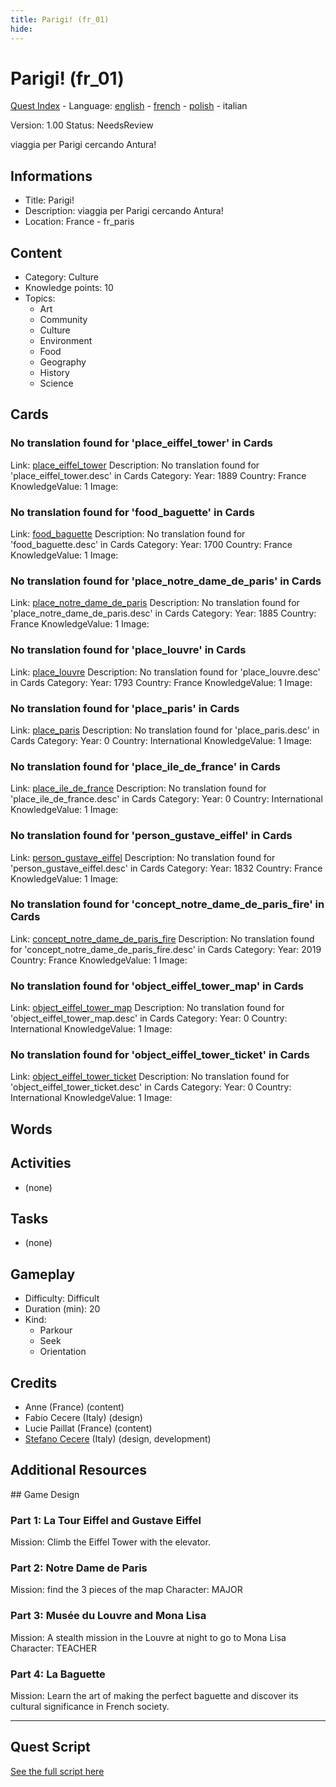 ```yaml
---
title: Parigi! (fr_01)
hide:
---
```


# Parigi! (fr_01)
[Quest Index](./index.it.md) - Language: [english](./fr_01.md) - [french](./fr_01.fr.md) - [polish](./fr_01.pl.md) - italian

Version: 1.00
Status: NeedsReview

viaggia per Parigi cercando Antura!

## Informations

- Title: Parigi!
- Description: viaggia per Parigi cercando Antura!
- Location: France - fr_paris
## Content
- Category: Culture
- Knowledge points: 10
- Topics:
  - Art
  - Community
  - Culture
  - Environment
  - Food
  - Geography
  - History
  - Science

## Cards
### No translation found for 'place_eiffel_tower' in Cards
Link: [place_eiffel_tower](../cards/index.md#place_eiffel_tower)
Description: No translation found for 'place_eiffel_tower.desc' in Cards
Category: 
Year: 1889
Country: France
KnowledgeValue: 1
Image: 

### No translation found for 'food_baguette' in Cards
Link: [food_baguette](../cards/index.md#food_baguette)
Description: No translation found for 'food_baguette.desc' in Cards
Category: 
Year: 1700
Country: France
KnowledgeValue: 1
Image: 

### No translation found for 'place_notre_dame_de_paris' in Cards
Link: [place_notre_dame_de_paris](../cards/index.md#place_notre_dame_de_paris)
Description: No translation found for 'place_notre_dame_de_paris.desc' in Cards
Category: 
Year: 1885
Country: France
KnowledgeValue: 1
Image: 

### No translation found for 'place_louvre' in Cards
Link: [place_louvre](../cards/index.md#place_louvre)
Description: No translation found for 'place_louvre.desc' in Cards
Category: 
Year: 1793
Country: France
KnowledgeValue: 1
Image: 

### No translation found for 'place_paris' in Cards
Link: [place_paris](../cards/index.md#place_paris)
Description: No translation found for 'place_paris.desc' in Cards
Category: 
Year: 0
Country: International
KnowledgeValue: 1
Image: 

### No translation found for 'place_ile_de_france' in Cards
Link: [place_ile_de_france](../cards/index.md#place_ile_de_france)
Description: No translation found for 'place_ile_de_france.desc' in Cards
Category: 
Year: 0
Country: International
KnowledgeValue: 1
Image: 

### No translation found for 'person_gustave_eiffel' in Cards
Link: [person_gustave_eiffel](../cards/index.md#person_gustave_eiffel)
Description: No translation found for 'person_gustave_eiffel.desc' in Cards
Category: 
Year: 1832
Country: France
KnowledgeValue: 1
Image: 

### No translation found for 'concept_notre_dame_de_paris_fire' in Cards
Link: [concept_notre_dame_de_paris_fire](../cards/index.md#concept_notre_dame_de_paris_fire)
Description: No translation found for 'concept_notre_dame_de_paris_fire.desc' in Cards
Category: 
Year: 2019
Country: France
KnowledgeValue: 1
Image: 

### No translation found for 'object_eiffel_tower_map' in Cards
Link: [object_eiffel_tower_map](../cards/index.md#object_eiffel_tower_map)
Description: No translation found for 'object_eiffel_tower_map.desc' in Cards
Category: 
Year: 0
Country: International
KnowledgeValue: 1
Image: 

### No translation found for 'object_eiffel_tower_ticket' in Cards
Link: [object_eiffel_tower_ticket](../cards/index.md#object_eiffel_tower_ticket)
Description: No translation found for 'object_eiffel_tower_ticket.desc' in Cards
Category: 
Year: 0
Country: International
KnowledgeValue: 1
Image: 

## Words
## Activities
- (none)

## Tasks
- (none)
## Gameplay
- Difficulty: Difficult
- Duration (min): 20
- Kind:
  - Parkour
  - Seek
  - Orientation
## Credits
- Anne (France) (content)
- Fabio Cecere (Italy) (design)
- Lucie Paillat (France) (content)
- [Stefano Cecere](https://stefanocecere.com) (Italy) (design, development)

## Additional Resources

## Game Design

### Part 1: La Tour Eiffel and Gustave Eiffel
Mission: Climb the Eiffel Tower with the elevator.

### Part 2: Notre Dame de Paris
Mission: find the 3 pieces of the map
Character: MAJOR

### Part 3: Musée du Louvre and Mona Lisa
Mission: A stealth mission in the Louvre at night to go to Mona Lisa
Character: TEACHER

### Part 4: La Baguette
Mission: Learn the art of making the perfect baguette and discover its cultural significance in French society.


---

## Quest Script

[See the full script here](./fr_01-script.it.md)
